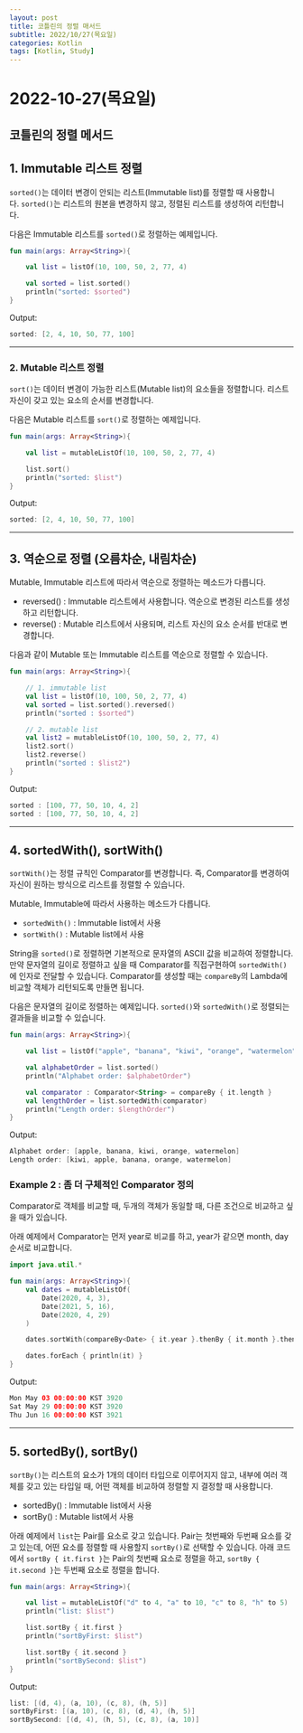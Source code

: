 ```yaml
---
layout: post
title: 코틀린의 정렬 매서드
subtitle: 2022/10/27(목요일)
categories: Kotlin
tags: [Kotlin, Study]
---
```


# 2022-10-27(목요일)

## 코틀린의 정렬 메서드

## **1. Immutable 리스트 정렬**

`sorted()`는 데이터 변경이 안되는 리스트(Immutable list)를 정렬할 때 사용합니다. `sorted()`는 리스트의 원본을 변경하지 않고, 정렬된 리스트를 생성하여 리턴합니다.

다음은 Immutable 리스트를 `sorted()`로 정렬하는 예제입니다.

```kotlin
fun main(args: Array<String>){

    val list = listOf(10, 100, 50, 2, 77, 4)

    val sorted = list.sorted()
    println("sorted: $sorted")
}
```

Output:

```kotlin
sorted: [2, 4, 10, 50, 77, 100]
```

---

### **2. Mutable 리스트 정렬**

`sort()`는 데이터 변경이 가능한 리스트(Mutable list)의 요소들을 정렬합니다. 리스트 자신이 갖고 있는 요소의 순서를 변경합니다.

다음은 Mutable 리스트를 `sort()`로 정렬하는 예제입니다.

```kotlin
fun main(args: Array<String>){

    val list = mutableListOf(10, 100, 50, 2, 77, 4)

    list.sort()
    println("sorted: $list")
}
```

Output:

```kotlin
sorted: [2, 4, 10, 50, 77, 100]

```

---

## **3. 역순으로 정렬 (오름차순, 내림차순)**

Mutable, Immutable 리스트에 따라서 역순으로 정렬하는 메소드가 다릅니다.

- reversed() : Immutable 리스트에서 사용합니다. 역순으로 변경된 리스트를 생성하고 리턴합니다.
- reverse() : Mutable 리스트에서 사용되며, 리스트 자신의 요소 순서를 반대로 변경합니다.

다음과 같이 Mutable 또는 Immutable 리스트를 역순으로 정렬할 수 있습니다.

```kotlin
fun main(args: Array<String>){

    // 1. immutable list
    val list = listOf(10, 100, 50, 2, 77, 4)
    val sorted = list.sorted().reversed()
    println("sorted : $sorted")

    // 2. mutable list
    val list2 = mutableListOf(10, 100, 50, 2, 77, 4)
    list2.sort()
    list2.reverse()
    println("sorted : $list2")
}
```

Output:

```kotlin
sorted : [100, 77, 50, 10, 4, 2]
sorted : [100, 77, 50, 10, 4, 2]
```

---

## **4. sortedWith(), sortWith()**

`sortWith()`는 정렬 규칙인 Comparator를 변경합니다. 즉, Comparator를 변경하여 자신이 원하는 방식으로 리스트를 정렬할 수 있습니다.

Mutable, Immutable에 따라서 사용하는 메소드가 다릅니다.

- `sortedWith()` : Immutable list에서 사용
- `sortWith()` : Mutable list에서 사용

String을 `sorted()`로 정렬하면 기본적으로 문자열의 ASCII 값을 비교하여 정렬합니다. 만약 문자열의 길이로 정렬하고 싶을 때 Comparator를 직접구현하여 `sortedWith()`에 인자로 전달할 수 있습니다. Comparator를 생성할 때는 `compareBy`의 Lambda에 비교할 객체가 리턴되도록 만들면 됩니다.

다음은 문자열의 길이로 정렬하는 예제입니다. `sorted()`와 `sortedWith()`로 정렬되는 결과들을 비교할 수 있습니다.

```kotlin
fun main(args: Array<String>){

    val list = listOf("apple", "banana", "kiwi", "orange", "watermelon")

    val alphabetOrder = list.sorted()
    println("Alphabet order: $alphabetOrder")

    val comparator : Comparator<String> = compareBy { it.length }
    val lengthOrder = list.sortedWith(comparator)
    println("Length order: $lengthOrder")
}
```

Output:

```kotlin
Alphabet order: [apple, banana, kiwi, orange, watermelon]
Length order: [kiwi, apple, banana, orange, watermelon]
```

### **Example 2 : 좀 더 구체적인 Comparator 정의**

Comparator로 객체를 비교할 때, 두개의 객체가 동일할 때, 다른 조건으로 비교하고 싶을 때가 있습니다.

아래 예제에서 Comparator는 먼저 year로 비교를 하고, year가 같으면 month, day 순서로 비교합니다.

```kotlin
import java.util.*

fun main(args: Array<String>){
    val dates = mutableListOf(
        Date(2020, 4, 3),
        Date(2021, 5, 16),
        Date(2020, 4, 29)
    )

    dates.sortWith(compareBy<Date> { it.year }.thenBy { it.month }.thenBy { it.day })

    dates.forEach { println(it) }
}
```

Output:

```kotlin
Mon May 03 00:00:00 KST 3920
Sat May 29 00:00:00 KST 3920
Thu Jun 16 00:00:00 KST 3921
```

---

## **5. sortedBy(), sortBy()**

`sortBy()`는 리스트의 요소가 1개의 데이터 타입으로 이루어지지 않고, 내부에 여러 객체를 갖고 있는 타입일 때, 어떤 객체를 비교하여 정렬할 지 결정할 때 사용합니다.

- sortedBy() : Immutable list에서 사용
- sortBy() : Mutable list에서 사용

아래 예제에서 `list`는 Pair를 요소로 갖고 있습니다. Pair는 첫번째와 두번째 요소를 갖고 있는데, 어떤 요소를 정렬할 때 사용할지 `sortBy()`로 선택할 수 있습니다. 아래 코드에서 `sortBy { it.first }`는 Pair의 첫번째 요소로 정렬을 하고, `sortBy { it.second }`는 두번째 요소로 정렬을 합니다.

```kotlin
fun main(args: Array<String>){

    val list = mutableListOf("d" to 4, "a" to 10, "c" to 8, "h" to 5)
    println("list: $list")

    list.sortBy { it.first }
    println("sortByFirst: $list")

    list.sortBy { it.second }
    println("sortBySecond: $list")
}
```

Output:

```kotlin
list: [(d, 4), (a, 10), (c, 8), (h, 5)]
sortByFirst: [(a, 10), (c, 8), (d, 4), (h, 5)]
sortBySecond: [(d, 4), (h, 5), (c, 8), (a, 10)]
```